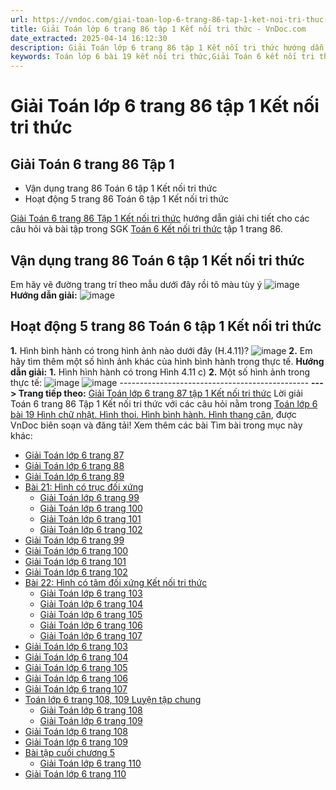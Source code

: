 ```yaml
---
url: https://vndoc.com/giai-toan-lop-6-trang-86-tap-1-ket-noi-tri-thuc-329953
title: Giải Toán lớp 6 trang 86 tập 1 Kết nối tri thức - VnDoc.com
date_extracted: 2025-04-14 16:12:30
description: Giải Toán lớp 6 trang 86 tập 1 Kết nối tri thức hướng dẫn giải chi tiết các câu hỏi và bài tập trong SGK Toán 6 Kết nối tri thức tập 1.
keywords: Toán lớp 6 bài 19 kết nối tri thức,Giải Toán 6 kết nối tri thức bài 19,toán lớp 6 kết nối tri thức bài 19,toán 6,toán lớp 6,giải toán lớp 6,giải toán 6,toán lớp 6 kết nối tri thức,toán 6 kết nối tri thức,giải toán 6 tập 1 kết nối tri thức,sgk toán 6 kết nối tri thức,giải toán 6 bài 19,Toán lớp 6 trang 86 kết nối tri thức,toán 6 trang 86,giải toán lớp 6 trang 86,toán 6 trang 86 kết nối,hoạt động 5 sgk toán 6 tập 1,toán lớp 6 trang 86,vận dụng sgk toán 6 tập 1
---
```


# Giải Toán lớp 6 trang 86 tập 1 Kết nối tri thức
## **Giải Toán 6 trang 86 Tập 1**
  * Vận dụng trang 86 Toán 6 tập 1 Kết nối tri thức
  * Hoạt động 5 trang 86 Toán 6 tập 1 Kết nối tri thức

[Giải Toán 6 trang 86 Tập 1 Kết nối tri thức](<https://vndoc.com/giai-toan-lop-6-trang-86-tap-1-ket-noi-tri-thuc-329953>) hướng dẫn giải chi tiết cho các câu hỏi và bài tập trong SGK [Toán 6 Kết nối tri thức](<https://vndoc.com/toan-6-ket-noi-tri-thuc>) tập 1 trang 86.
## Vận dụng trang 86 Toán 6 tập 1 Kết nối tri thức
Em hãy vẽ đường trang trí theo mẫu dưới đây rồi tô màu tùy ý
![image](https://i.vdoc.vn/data/image/2024/10/15/638646059912705860.png)
**Hướng dẫn giải:**
![image](https://i.vdoc.vn/data/image/2024/10/15/638646059911455948.png)
## Hoạt động 5 trang 86 Toán 6 tập 1 Kết nối tri thức
**1.** Hình bình hành có trong hình ảnh nào dưới đây \(H.4.11\)?
![image](https://i.vdoc.vn/data/image/2024/10/15/638646059910362278.png)
**2.** Em hãy tìm thêm một số hình ảnh khác của hình bình hành trong thực tế.
**Hướng dẫn giải:**
**1.** Hình hình hành có trong Hình 4.11 c\)
**2.** Một số hình ảnh trong thực tế:
![image](https://i.vdoc.vn/data/image/2024/10/15/638646059906925070.png) ![image](https://i.vdoc.vn/data/image/2024/10/15/638646059905206462.png)
\-----------------------------------------------
**\--- > Trang tiếp theo:** [Giải Toán lớp 6 trang 87 tập 1 Kết nối tri thức](<https://vndoc.com/giai-toan-lop-6-trang-87-tap-1-ket-noi-tri-thuc-329955>)
Lời giải Toán 6 trang 86 Tập 1 Kết nối tri thức với các câu hỏi nằm trong [Toán lớp 6 bài 19 Hình chữ nhật. Hình thoi. Hình bình hành. Hình thang cân](<https://vndoc.com/toan-lop-6-bai-19-hinh-chu-nhat-hinh-thoi-hinh-binh-hanh-hinh-thang-can-235348>), được VnDoc biên soạn và đăng tải\!
Xem thêm các bài Tìm bài trong mục này khác:
  * [Giải Toán lớp 6 trang 87 ](</giai-toan-lop-6-trang-87-tap-1-ket-noi-tri-thuc-329955>)
  * [Giải Toán lớp 6 trang 88 ](</giai-toan-lop-6-trang-88-tap-1-ket-noi-tri-thuc-329956>)
  * [Giải Toán lớp 6 trang 89 ](</giai-toan-lop-6-trang-89-tap-1-ket-noi-tri-thuc-329959>)
  * [Bài 21: Hình có trục đối xứng](</toan-lop-6-bai-21-hinh-co-truc-doi-xung-ket-noi-tri-thuc-235615>)
    * [Giải Toán lớp 6 trang 99 ](</giai-toan-lop-6-trang-99-tap-1-ket-noi-tri-thuc-330086>)
    * [Giải Toán lớp 6 trang 100 ](</giai-toan-lop-6-trang-100-tap-1-ket-noi-tri-thuc-330090>)
    * [Giải Toán lớp 6 trang 101 ](</giai-toan-lop-6-trang-101-tap-1-ket-noi-tri-thuc-330093>)
    * [Giải Toán lớp 6 trang 102 ](</giai-toan-lop-6-trang-102-tap-1-ket-noi-tri-thuc-330098>)
  * [Giải Toán lớp 6 trang 99 ](</giai-toan-lop-6-trang-99-tap-1-ket-noi-tri-thuc-330086>)
  * [Giải Toán lớp 6 trang 100 ](</giai-toan-lop-6-trang-100-tap-1-ket-noi-tri-thuc-330090>)
  * [Giải Toán lớp 6 trang 101 ](</giai-toan-lop-6-trang-101-tap-1-ket-noi-tri-thuc-330093>)
  * [Giải Toán lớp 6 trang 102 ](</giai-toan-lop-6-trang-102-tap-1-ket-noi-tri-thuc-330098>)
  * [Bài 22: Hình có tâm đối xứng Kết nối tri thức](</toan-lop-6-bai-22-hinh-co-tam-doi-xung-ket-noi-tri-thuc-235631>)
    * [Giải Toán lớp 6 trang 103](</giai-toan-lop-6-trang-103-tap-1-ket-noi-tri-thuc-330109>)
    * [Giải Toán lớp 6 trang 104 ](</giai-toan-lop-6-trang-104-tap-1-ket-noi-tri-thuc-330124>)
    * [Giải Toán lớp 6 trang 105](</giai-toan-lop-6-trang-105-tap-1-ket-noi-tri-thuc-330130>)
    * [Giải Toán lớp 6 trang 106 ](</giai-toan-lop-6-trang-106-tap-1-ket-noi-tri-thuc-330132>)
    * [Giải Toán lớp 6 trang 107](</giai-toan-lop-6-trang-107-tap-1-ket-noi-tri-thuc-330135>)
  * [Giải Toán lớp 6 trang 103](</giai-toan-lop-6-trang-103-tap-1-ket-noi-tri-thuc-330109>)
  * [Giải Toán lớp 6 trang 104 ](</giai-toan-lop-6-trang-104-tap-1-ket-noi-tri-thuc-330124>)
  * [Giải Toán lớp 6 trang 105](</giai-toan-lop-6-trang-105-tap-1-ket-noi-tri-thuc-330130>)
  * [Giải Toán lớp 6 trang 106 ](</giai-toan-lop-6-trang-106-tap-1-ket-noi-tri-thuc-330132>)
  * [Giải Toán lớp 6 trang 107](</giai-toan-lop-6-trang-107-tap-1-ket-noi-tri-thuc-330135>)
  * [Toán lớp 6 trang 108, 109 Luyện tập chung ](</toan-lop-6-trang-108-109-luyen-tap-chung-ket-noi-tri-thuc-235650>)
    * [Giải Toán lớp 6 trang 108 ](</giai-toan-lop-6-trang-108-tap-1-ket-noi-tri-thuc-330136>)
    * [Giải Toán lớp 6 trang 109 ](</giai-toan-lop-6-trang-109-tap-1-ket-noi-tri-thuc-330162>)
  * [Giải Toán lớp 6 trang 108 ](</giai-toan-lop-6-trang-108-tap-1-ket-noi-tri-thuc-330136>)
  * [Giải Toán lớp 6 trang 109 ](</giai-toan-lop-6-trang-109-tap-1-ket-noi-tri-thuc-330162>)
  * [Bài tập cuối chương 5](</toan-lop-6-trang-110-bai-tap-cuoi-chuong-5-ket-noi-tri-thuc-311285>)
    * [Giải Toán lớp 6 trang 110 ](</giai-toan-lop-6-trang-110-tap-1-ket-noi-tri-thuc-330166>)
  * [Giải Toán lớp 6 trang 110 ](</giai-toan-lop-6-trang-110-tap-1-ket-noi-tri-thuc-330166>)

